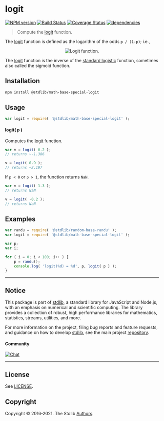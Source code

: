 <!--

@license Apache-2.0

Copyright (c) 2018 The Stdlib Authors.

Licensed under the Apache License, Version 2.0 (the "License");
you may not use this file except in compliance with the License.
You may obtain a copy of the License at

   http://www.apache.org/licenses/LICENSE-2.0

Unless required by applicable law or agreed to in writing, software
distributed under the License is distributed on an "AS IS" BASIS,
WITHOUT WARRANTIES OR CONDITIONS OF ANY KIND, either express or implied.
See the License for the specific language governing permissions and
limitations under the License.

-->

# logit

[![NPM version][npm-image]][npm-url] [![Build Status][test-image]][test-url] [![Coverage Status][coverage-image]][coverage-url] [![dependencies][dependencies-image]][dependencies-url]

> Compute the [logit][logit] function.

<section class="intro">

The [logit][logit] function is defined as the logarithm of the odds `p / (1-p)`; i.e.,

<!-- <equation class="equation" label="eq:logit_function" align="center" raw="\operatorname{logit}(p)=\log \left({\frac {p}{1-p}}\right)" alt="Logit function."> -->

<div class="equation" align="center" data-raw-text="\operatorname{logit}(p)=\log \left({\frac {p}{1-p}}\right)" data-equation="eq:logit_function">
    <img src="https://cdn.jsdelivr.net/gh/stdlib-js/stdlib@7e0a95722efd9c771b129597380c63dc6715508b/lib/node_modules/@stdlib/math/base/special/logit/docs/img/equation_logit_function.svg" alt="Logit function.">
    <br>
</div>

<!-- </equation> -->

The [logit][logit] function is the inverse of the [standard logistic][standard-logistic] function, sometimes also called the sigmoid function. 

</section>

<!-- /.intro -->

<section class="installation">

## Installation

```bash
npm install @stdlib/math-base-special-logit
```

</section>

<section class="usage">

## Usage

```javascript
var logit = require( '@stdlib/math-base-special-logit' );
```

#### logit( p )

Computes the [logit][logit] function.

```javascript
var v = logit( 0.2 );
// returns ~-1.386

v = logit( 0.9 );
// returns ~2.197
```

If `p < 0` or `p > 1`, the function returns `NaN`.

```javascript
var v = logit( 1.3 );
// returns NaN

v = logit( -0.2 );
// returns NaN
```

</section>

<!-- /.usage -->

<section class="examples">

## Examples

<!-- eslint no-undef: "error" -->

```javascript
var randu = require( '@stdlib/random-base-randu' );
var logit = require( '@stdlib/math-base-special-logit' );

var p;
var i;

for ( i = 0; i < 100; i++ ) {
    p = randu();
    console.log( 'logit(%d) = %d', p, logit( p ) );
}
```

</section>

<!-- /.examples -->


<section class="main-repo" >

* * *

## Notice

This package is part of [stdlib][stdlib], a standard library for JavaScript and Node.js, with an emphasis on numerical and scientific computing. The library provides a collection of robust, high performance libraries for mathematics, statistics, streams, utilities, and more.

For more information on the project, filing bug reports and feature requests, and guidance on how to develop [stdlib][stdlib], see the main project [repository][stdlib].

#### Community

[![Chat][chat-image]][chat-url]

---

## License

See [LICENSE][stdlib-license].


## Copyright

Copyright &copy; 2016-2021. The Stdlib [Authors][stdlib-authors].

</section>

<!-- /.stdlib -->

<!-- Section for all links. Make sure to keep an empty line after the `section` element and another before the `/section` close. -->

<section class="links">

[npm-image]: http://img.shields.io/npm/v/@stdlib/math-base-special-logit.svg
[npm-url]: https://npmjs.org/package/@stdlib/math-base-special-logit

[test-image]: https://github.com/stdlib-js/math-base-special-logit/actions/workflows/test.yml/badge.svg
[test-url]: https://github.com/stdlib-js/math-base-special-logit/actions/workflows/test.yml

[coverage-image]: https://img.shields.io/codecov/c/github/stdlib-js/math-base-special-logit/main.svg
[coverage-url]: https://codecov.io/github/stdlib-js/math-base-special-logit?branch=main

[dependencies-image]: https://img.shields.io/david/stdlib-js/math-base-special-logit.svg
[dependencies-url]: https://david-dm.org/stdlib-js/math-base-special-logit/main

[chat-image]: https://img.shields.io/gitter/room/stdlib-js/stdlib.svg
[chat-url]: https://gitter.im/stdlib-js/stdlib/

[stdlib]: https://github.com/stdlib-js/stdlib

[stdlib-authors]: https://github.com/stdlib-js/stdlib/graphs/contributors

[stdlib-license]: https://raw.githubusercontent.com/stdlib-js/math-base-special-logit/main/LICENSE

[logit]: https://en.wikipedia.org/wiki/Logit

[standard-logistic]: https://en.wikipedia.org/wiki/Logistic_function

</section>

<!-- /.links -->
